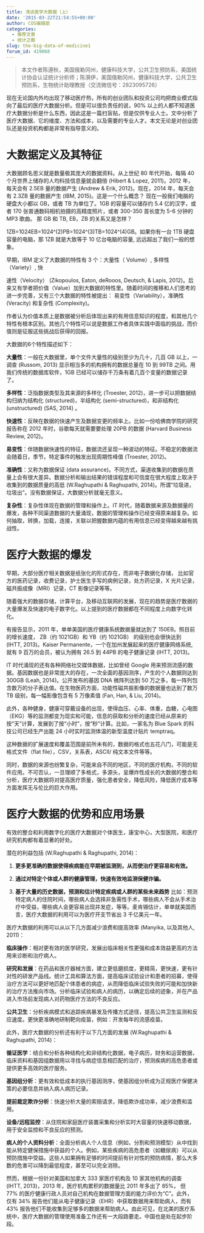 ```yaml
---
title: 浅谈医学大数据（上）
date: '2015-03-22T21:54:55+00:00'
author: COS编辑部
categories:
  - 推荐文章
  - 统计之都
slug: the-big-data-of-medicine1
forum_id: 419068
---
```


> 本文作者陈遵秋，美国俄勒冈州，健康科技大学，公共卫生预防系，美国统计协会认证统计分析师；陈漪伊，美国俄勒冈州，健康科技大学，公共卫生预防系，生物统计助理教授（交流微信号：2823095726）

现在无论国内外均出现了移动医疗热，所有的创业团队和投资公司均把商业模式指向了最后的医疗大数据分析。但是可以很负责任的说，90% 以上的人都不知道医疗大数据分析是什么东西，因此这是一篇扫盲贴，但是仅供专业人士。文中分析了医疗大数据、它的维度、方法和成本，以及需要的专业人才。本文无论是对创业团队还是投资机构都是非常有指导意义的。

# 大数据定义及其特征

大数据顾名思义就是数量极其庞大的数据资料。从上世纪 80 年代开始，每隔 40 个月世界上储存的人均科技信息量就会翻倍 (Hibert & Lopez, 2011)。2012 年，每天会有 2.5EB 量的数据产生 (Andrew & Erik, 2012)。现在，2014 年，每天会有 2.3ZB 量的数据产生 (IBM, 2015)。这是一个什么概念？ 现在一般我们电脑的硬盘大小都以 GB，或者 TB 为单位了。1GB 的容量可以储存约 5.4 亿的汉字，或者 170 张普通数码相机拍摄的高精度照片，或者 300-350 首长度为 5-6 分钟的 MP3 歌曲。 那 GB 和 TB, EB，ZB 的关系又是怎样？



1ZB=1024EB=1024^(2)PB=1024^(3)TB=1024^(4)GB。如果你有一台 1TB 硬盘容量的电脑，那 1ZB 就是大致等于 10 亿台电脑的容量, 远远超出了我们一般的想象。

早期，IBM 定义了大数据的特性有 3 个：大量性（ Volume）, 多样性（Variety）, 快

速性（Velocity） (Zikopoulos, Eaton, deRooos, Deutsch, & Lapis, 2012)。后来又有学者把价值（Value）加到大数据的特性里。随着时间的推移和人们思考的进一步完善，又有三个大数据的特性被提出： 易变性（Variability），准确性 (Veracity) 和复杂性 (Complexity)。

作者认为价值本质上是数据被分析后体现出来的有用信息知识的程度，和其他几个特性有根本区别。其他几个特性可以说是数据工作者具体实践中面临的挑战，而价值则是征服这些挑战后获得的回报。

大数据的6个特性描述如下：

**大量性**：一般在大数据里，单个文件大量性的级别至少为几十，几百 GB 以上，一调查 (Russom, 2013) 显示相当多的机构拥有的数据总量在 10 到 99TB 之间。用我们传统的数据库软件，1GB 已经可以储存千万条有着几百个变量的数据记录了。

**多样性**：泛指数据类型及其来源的多样化 (Troester, 2012)，进一步可以把数据结构归纳为结构化 (structured)，半结构化 (semi-structured)，和非结构化 (unstructured) (SAS, 2014) 。

**快速性**：反映在数据的快速产生及数据变更的频率上。比如一份哈佛商学院的研究报告称在 2012 年时，谷歌每天就需要要处理 20PB 的数据 (Harvard Business Review, 2012)。

**易变性**：伴随数据快速性的特征，数据流还呈现一种波动的特征。不稳定的数据流会随着日，季节，特定事件的触发出现周期性峰值 (Troester, 2012)。

**准确性**：又称为数据保证 (data assurance)。不同方式，渠道收集到的数据在质量上会有很大差异。数据分析和输出结果的错误程度和可信度在很大程度上取决于收集到的数据质量的高低 (W.Raghupathi & Raghupathi, 2014)。所谓“垃圾进，垃圾出”。没有数据保证，大数据分析就毫无意义。

**复杂性**：复杂性体现在数据的管理和操作上。IT 时代，随着数据来源及数据量的爆发，各种不同渠道数据的大量涌现，数据的管理和操作已经变得原来越复杂。如何抽取，转换，加载，连接，关联以把握数据内蕴的有用信息已经变得越来越有挑战性。

# 医疗大数据的爆发

早期，大部分医疗相关数据是纸张化的形式存在，而非电子数据化存储， 比如官方的医药记录，收费记录，护士医生手写的病例记录，处方药记录，X 光片记录，磁共振成像（MRI）记录，CT 影像记录等等。

随着强大的数据存储，计算平台，及移动互联网的发展，现在的趋势是医疗数据的大量爆发及快速的电子数字化。以上提到的医疗数据都在不同程度上向数字化转化。

有报告显示，2011 年，单单美国的医疗健康系统数据量就达到了 150EB。照目前的增长速度， ZB（约 1021GB）和 YB（约 1021GB） 的级别也会很快达到 (IHTT, 2013)。Kaiser Permanente，一个在加州发展起来的医疗健康网络系统, 就有 9 百万的会员，被认为拥有 26.5 到 44PB 的电子健康记录 (IHTT, 2013)。

IT 时代涌现的还有各种网络社交媒体数据，比如曾经 Google 用来预测流感的数据。基因数据也是非常庞大的存在，一次全面的基因测序，产生的个人数据则达到 300GB (Leah, 2014)。公开发布的基因 DNA 微阵列达到 50 万之多，每一阵列包含数万的分子表达值。在生物医药方面，功能性磁共振影像的数据量也达到了数万 TB 级别，每一幅影像包含有 5 万像素值 (Fan, Han, & Liu, 2014)。

此外，各种健身，健康可穿戴设备的出现，使得血压、心率、体重，血糖，心电图（EKG）等的监测都变为现实和可能，信息的获取和分析的速度已经从原来的按“天”计算，发展到了按“小时”，按“秒”计算。比如，一家名为 Blue Spark 的科技公司已经生产出能 24 小时实时监测体温的新型温度计贴片 temptraq。

这种数据的扩展速度和覆盖范围是前所未有的，数据的格式也五花八门，可能是无格式文件（flat file），CSV，关系表，ASCII/ 纯文本文件等等。

同时，数据的来源也纷繁复杂，可能来自不同的地区，不同的医疗机构，不同的软件应用。不可否认，一旦理顺了多格式，多源头，呈爆炸性成长的大数据的整合和分析，医疗大数据将对提高医疗质量，强化患者安全，降低风险，降低医疗成本等方面发挥无与伦比的巨大作用。

# 医疗大数据的优势和应用场景

有效的整合和利用数字化的医疗大数据对个体医生，康宝中心，大型医院，和医疗研究机构都有着显著的好处。

潜在的利益包括 (W.Raghupathi & Raghupathi, 2014)：

1. **更多更准确的数据使得疾病能在早期被监测到，从而使治疗更容易和有效。**

1. **通过对特定个体或人群的健康管理，快速有效地监测保健诈骗。**

1. **基于大量的历史数据，预测和估计特定疾病或人群的某些未来趋势**
    比如：预测特定病人的住院时间，哪些病人会选择非急需性手术，哪些病人不会从手术治疗中受益，哪些病人会更容易出现并发症，等等。麦肯锡估计，单单就美国而言，医疗大数据的利用可以为医疗开支节省出 3 千亿美元一年。

医疗大数据的利用可以从以下几方面减少浪费和提高效率 (Manyika, 以及其他人, 2011)：

**临床操作**：相对更有效的医学研究，发展出临床相关性更强和成本效益更高的方法用来诊断和治疗病人。

**研究和发展**：在药品和医疗器械方面，建立更低磨损度，更精简，更快速，更有针对性的研发产品线。统计工具和算法方面，提高临床试验设计和患者的招募，使得治疗方法可以更好地匹配个体患者的病症，从而降低临床试验失败的可能和加快新的治疗方法推向市场。分析临床试验和病人的病历，以确定后续的迹象，并在产品进入市场前发现病人对药物医疗方法的不良反应。

**公共卫生**：分析疾病模式和追踪疾病暴发及传播方式途径，提高公共卫生监测和反应速度。更快更准确地研制靶向疫苗，例如：开发每年的流感疫苗。

此外，医疗大数据的分析还有利于以下几方面的发展 (W.Raghupathi & Raghupathi, 2014)：

**循证医学**：结合和分析各种结构化和非结构化数据，电子病历，财务和运营数据，临床资料和基因组数据用以寻找与病症信息相匹配的治疗，预测疾病的高危患者或提供更多高效的医疗服务。

**基因组分析**：更有效和低成本的执行基因测序，使基因组分析成为正规医疗保健决策的必要信息并纳入病人病历记录。

**提前裁定欺诈分析**：快速分析大量的索赔请求，降低欺诈成功率，减少浪费和滥用。

**设备/远程监控**：从住院和家庭医疗装置采集和分析实时大容量的快速移动数据，用于安全监控和不良反应的预测。

**病人的个人资料分析**：全面分析病人个人信息（例如，分割和预测模型）从中找到能从特定健保措施中获益的个人。例如，某些疾病的高危患者（如糖尿病）可以从预防措施中受益。这些人如果拥有足够的时间提前有针对性的预防病情，那么大多数的危害可以降到最低程度，甚至可以完全消除。

然而，根据一份针对美国和加拿大 333 家医疗机构及 10 家其他机构的调查 (IHTT, 2013)，2013 年，医疗机构累积的数据量比 2011 年多出了 85%， 但 77% 的医疗健康行政人员对自己机构在数据管理方面的能力评价为“C”。此外，仅有 34% 报告他们能从电子健康记录（EHR）中获取数据用来帮助病人，而有 43% 报告他们不能收集到足够多的数据来帮助病人。由此可见，在北美的医疗系统中，医疗大数据的管理使用准备工作还有一大段路要走。中国也是处在起步阶段。


